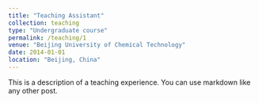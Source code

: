 ```yaml
---
title: "Teaching Assistant"
collection: teaching
type: "Undergraduate course"
permalink: /teaching/1
venue: "Beijing University of Chemical Technology"
date: 2014-01-01
location: "Beijing, China"
---
```


This is a description of a teaching experience. You can use markdown like any other post.
